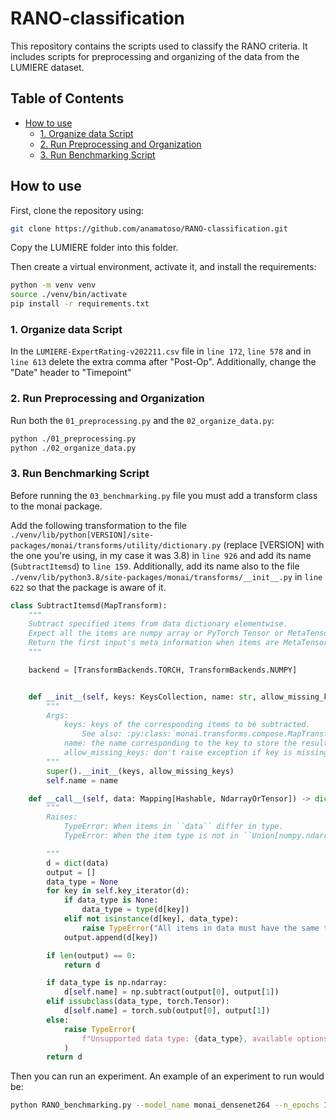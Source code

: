 # RANO-classification <!-- omit from toc -->

This repository contains the scripts used to classify the RANO criteria. 
It includes scripts for preprocessing and organizing of the data from the LUMIERE dataset.

## Table of Contents <!-- omit from toc -->
- [How to use](#how-to-use)
  - [1. Organize data Script](#1-organize-data-script)
  - [2. Run Preprocessing and Organization](#2-run-preprocessing-and-organization)
  - [3. Run Benchmarking Script](#3-run-benchmarking-script)


## How to use

First, clone the repository using:
```bash
git clone https://github.com/anamatoso/RANO-classification.git
```

Copy the LUMIERE folder into this folder.

Then create a virtual environment, activate it, and install the requirements:
```bash
python -m venv venv
source ./venv/bin/activate
pip install -r requirements.txt
```

### 1. Organize data Script

In the `LUMIERE-ExpertRating-v202211.csv` file in `line 172`, `line 578` and in `line 613` delete the extra comma after "Post-Op". Additionally, change the "Date" header to "Timepoint"


### 2. Run Preprocessing and Organization

Run both the `01_preprocessing.py` and the `02_organize_data.py`:
```bash
python ./01_preprocessing.py
python ./02_organize_data.py
```

### 3. Run Benchmarking Script

Before running the `03_benchmarking.py` file you must add a transform class to the monai package.

Add the following transformation to the file `./venv/lib/python[VERSION]/site-packages/monai/transforms/utility/dictionary.py` (replace [VERSION] with the one you're using, in my case it was 3.8) in `line 926` and add its name (`SubtractItemsd`) to `line 159`. Additionally, add its name also to the file `./venv/lib/python3.8/site-packages/monai/transforms/__init__.py` in `line 622` so that the package is aware of it.

```python
class SubtractItemsd(MapTransform):
    """
    Subtract specified items from data dictionary elementwise.
    Expect all the items are numpy array or PyTorch Tensor or MetaTensor.
    Return the first input's meta information when items are MetaTensor.
    """

    backend = [TransformBackends.TORCH, TransformBackends.NUMPY]


    def __init__(self, keys: KeysCollection, name: str, allow_missing_keys: bool = False) -> None:
        """
        Args:
            keys: keys of the corresponding items to be subtracted.
                See also: :py:class:`monai.transforms.compose.MapTransform`
            name: the name corresponding to the key to store the resulting data.
            allow_missing_keys: don't raise exception if key is missing.
        """
        super().__init__(keys, allow_missing_keys)
        self.name = name

    def __call__(self, data: Mapping[Hashable, NdarrayOrTensor]) -> dict[Hashable, NdarrayOrTensor]:
        """
        Raises:
            TypeError: When items in ``data`` differ in type.
            TypeError: When the item type is not in ``Union[numpy.ndarray, torch.Tensor, MetaTensor]``.

        """
        d = dict(data)
        output = []
        data_type = None
        for key in self.key_iterator(d):
            if data_type is None:
                data_type = type(d[key])
            elif not isinstance(d[key], data_type):
                raise TypeError("All items in data must have the same type.")
            output.append(d[key])

        if len(output) == 0:
            return d

        if data_type is np.ndarray:
            d[self.name] = np.subtract(output[0], output[1])
        elif issubclass(data_type, torch.Tensor):  
            d[self.name] = torch.sub(output[0], output[1])
        else:
            raise TypeError(
                f"Unsupported data type: {data_type}, available options are (numpy.ndarray, torch.Tensor, MetaTensor)."
            )
        return d
```
Then you can run an experiment. An example of an experiment to run would be:

```bash
python RANO_benchmarking.py --model_name monai_densenet264 --n_epochs 100 --decrease_LR --stop_decrease --mods_keep T1,T2,FLAIR
```
